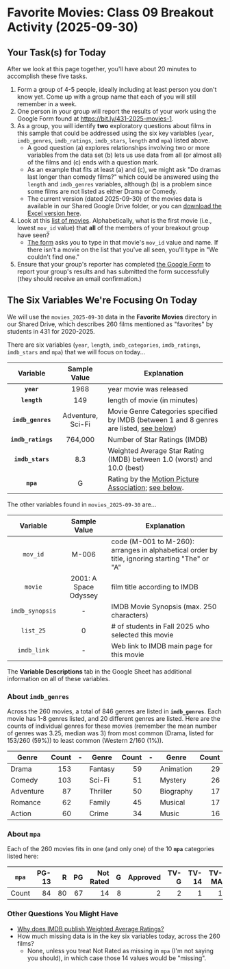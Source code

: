 # Favorite Movies: Class 09 Breakout Activity (2025-09-30)

## Your Task(s) for Today

After we look at this page together, you'll have about 20 minutes to accomplish these five tasks.

1. Form a group of 4-5 people, ideally including at least person you don't know yet. Come up with a group name that each of you will still remember in a week.
2. One person in your group will report the results of your work using the Google Form found at <https://bit.ly/431-2025-movies-1>. 
3. As a group, you will identify **two** exploratory questions about films in this sample that could be addressed using the six key variables (`year`, `imdb_genres`, `imdb_ratings`, `imdb_stars`, `length` and `mpa`) listed above.
    - A good question (a) explores relationships involving two or more variables from the data set (b) lets us use data from all (or almost all) of the films and (c) ends with a question mark.
    - As an example that fits at least (a) and (c), we might ask "Do dramas last longer than comedy films?" which could be answered using the `length` and `imdb_genres` variables, although (b) is a problem since some films are not listed as either Drama or Comedy.
    - The current version (dated 2025-09-30) of the movies data is available in our Shared Google Drive folder, or you can [download the Excel version here](https://github.com/THOMASELOVE/431-classes-2025/raw/refs/heads/main/movies/movies_2025-09-30.xlsx).
4. Look at this [list of movies](movie_list.md). Alphabetically, what is the first movie (i.e., lowest `mov_id` value) that **all** of the members of your breakout group have seen? 
    - [The form](https://bit.ly/431-2025-movies-1) asks you to type in that movie's `mov_id` value and name. If there isn't a movie on the list that you've all seen, you'll type in "We couldn't find one."
5. Ensure that your group's reporter has completed [the Google Form](https://bit.ly/431-2025-movies-1) to report your group's results and has submitted the form successfully (they should receive an email confirmation.)

## The Six Variables We're Focusing On Today

We will use the `movies_2025-09-30` data in the **Favorite Movies** directory in our Shared Drive, which describes 260 films mentioned as "favorites" by students in 431 for 2020-2025. 

There are six variables (`year`, `length`, `imdb_categories`, `imdb_ratings`, `imdb_stars` and `mpa`) that we will focus on today...

Variable | Sample Value | Explanation
:--------: | :------------: | ------------------------------------------------------------------------
**`year`** | 1968 | year movie was released
**`length`** | 149 | length of movie (in minutes)
**`imdb_genres`** | Adventure, Sci-Fi | Movie Genre Categories specified by IMDB (between 1 and 8 genres are listed, [see below](#about-imdb_genres))
**`imdb_ratings`** | 764,000 | Number of Star Ratings (IMDB)
**`imdb_stars`** | 8.3 | Weighted Average Star Rating (IMDB) between 1.0 (worst) and 10.0 (best)
**`mpa`** | G | Rating by the [Motion Picture Association](https://www.motionpictures.org/); [see below](#about-mpa).

The other variables found in `movies_2025-09-30` are...

Variable | Sample Value | Explanation
:--------: | :------------: | ------------------------------------------------------------------------
`mov_id` | M-006 | code (M-001 to M-260): arranges in alphabetical order by title, ignoring starting "The" or "A"
`movie` | 2001: A Space Odyssey | film title according to IMDB
`imdb_synopsis` | - | IMDB Movie Synopsis (max. 250 characters)
`list_25` | 0 | # of students in Fall 2025 who selected this movie
`imdb_link` | - | Web link to IMDB main page for this movie

The **Variable Descriptions** tab in the Google Sheet has additional information on all of these variables.

### About `imdb_genres`

Across the 260 movies, a total of 846 genres are listed in **`imdb_genres`**. Each movie has 1-8 genres listed, and 20 different genres are listed. Here are the counts of individual genres for these movies (remember the mean number of genres was 3.25, median was 3) from most common (Drama, listed for 153/260 (59%)) to least common (Western 2/160 (1%)).

Genre | Count | - | Genre | Count | - | Genre | Count | - | Genre | Count 
---------- | ---: | --- |  ---------- | ---: | --- | ---------- | ---: | --- | ---------- | ---:
Drama | 153 |  | Fantasy | 59 | | Animation | 29 | | Horror | 12
Comedy | 103 | | Sci-Fi | 51 | | Mystery | 26 | | War | 11
Adventure | 87 | | Thriller | 50 | | Biography | 17 | | History | 6
Romance | 62 | | Family | 45 | | Musical | 17 | | Sport | 6
Action | 60 | | Crime | 34 | | Music | 16 | | Western | 2

### About `mpa`

Each of the 260 movies fits in one (and only one) of the 10 **`mpa`** categories listed here:

`mpa` | PG-13 | R | PG | Not Rated | G | Approved | TV-G | TV-14 | TV-MA | TV-PG 
:-----: | ----: | ----: | ----: | ----: | ----: | ----: | ----: | ----: | ----: | ----: | 
Count | 84 | 80 | 67 | 14 | 8 | 2 | 2 | 1 | 1 | 1

### Other Questions You Might Have

- [Why does IMDB publish Weighted Average Ratings?](https://help.imdb.com/article/imdb/track-movies-tv/weighted-average-ratings/GWT2DSBYVT2F25SK?ref_=ttrt_wtavg#)
- How much missing data is in the key six variables today, across the 260 films?
    - None, unless you treat Not Rated as missing in `mpa` (I'm not saying you should), in which case those 14 values would be "missing".
